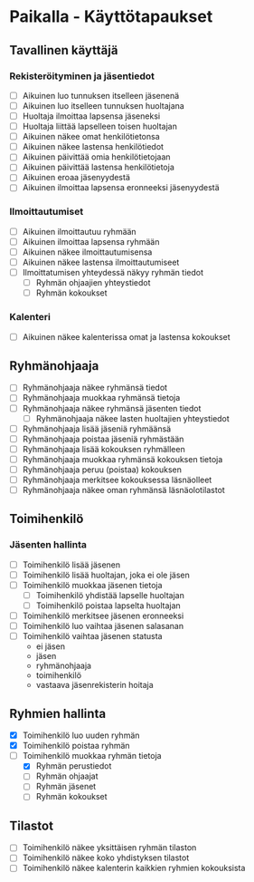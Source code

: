 # Paikalla - Käyttötapaukset

## Tavallinen käyttäjä

### Rekisteröityminen ja jäsentiedot

- [ ] Aikuinen luo tunnuksen itselleen jäsenenä
- [ ] Aikuinen luo itselleen tunnuksen huoltajana
- [ ] Huoltaja ilmoittaa lapsensa jäseneksi
- [ ] Huoltaja liittää lapselleen toisen huoltajan
- [ ] Aikuinen näkee omat henkilötietonsa
- [ ] Aikuinen näkee lastensa henkilötiedot
- [ ] Aikuinen päivittää omia henkilötietojaan
- [ ] Aikuinen päivittää lastensa henkilötietoja
- [ ] Aikuinen eroaa jäsenyydestä
- [ ] Aikuinen ilmoittaa lapsensa eronneeksi jäsenyydestä

### Ilmoittautumiset

- [ ] Aikuinen ilmoittautuu ryhmään
- [ ] Aikuinen ilmoittaa lapsensa ryhmään
- [ ] Aikuinen näkee ilmoittautumisensa
- [ ] Aikuinen näkee lastensa ilmoittautumiseet
- [ ] Ilmoittatumisen yhteydessä näkyy ryhmän tiedot
  - [ ] Ryhmän ohjaajien yhteystiedot
  - [ ] Ryhmän kokoukset

### Kalenteri

- [ ] Aikuinen näkee kalenterissa omat ja lastensa kokoukset

## Ryhmänohjaaja

- [ ] Ryhmänohjaaja näkee ryhmänsä tiedot
- [ ] Ryhmänohjaaja muokkaa ryhmänsä tietoja
- [ ] Ryhmänohjaaja näkee ryhmänsä jäsenten tiedot
  - [ ] Ryhmänohjaaja näkee lasten huoltajien yhteystiedot
- [ ] Ryhmänohjaaja lisää jäseniä ryhmäänsä
- [ ] Ryhmänohjaaja poistaa jäseniä ryhmästään
- [ ] Ryhmänohjaaja lisää kokouksen ryhmälleen
- [ ] Ryhmänohjaaja muokkaa ryhmänsä kokouksen tietoja
- [ ] Ryhmänohjaaja peruu (poistaa) kokouksen  
- [ ] Ryhmänohjaaja merkitsee kokouksessa läsnäolleet
- [ ] Ryhmänohjaaja näkee oman ryhmänsä läsnäolotilastot

## Toimihenkilö

### Jäsenten hallinta

- [ ] Toimihenkilö lisää jäsenen
- [ ] Toimihenkilö lisää huoltajan, joka ei ole jäsen
- [ ] Toimihenkilö muokkaa jäsenen tietoja
  - [ ] Toimihenkilö yhdistää lapselle huoltajan
  - [ ] Toimihenkilö poistaa lapselta huoltajan
- [ ] Toimihenkilö merkitsee jäsenen eronneeksi
- [ ] Toimihenkilö luo vaihtaa jäsenen salasanan
- [ ] Toimihenkilö vaihtaa jäsenen statusta
  - ei jäsen
  - jäsen
  - ryhmänohjaaja
  - toimihenkilö
  - vastaava jäsenrekisterin hoitaja

## Ryhmien hallinta
- [x] Toimihenkilö luo uuden ryhmän
- [x] Toimihenkilö poistaa ryhmän
- [ ] Toimihenkilö muokkaa ryhmän tietoja
  - [x] Ryhmän perustiedot
  - [ ] Ryhmän ohjaajat
  - [ ] Ryhmän jäsenet
  - [ ] Ryhmän kokoukset

## Tilastot
- [ ] Toimihenkilö näkee yksittäisen ryhmän tilaston
- [ ] Toimihenkilö näkee koko yhdistyksen tilastot
- [ ] Toimihenkilö näkee kalenterin kaikkien ryhmien kokouksista
